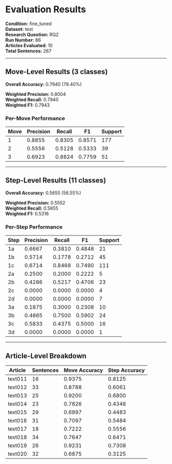 # Evaluation Results

**Condition:** fine_tuned  
**Dataset:** test  
**Research Question:** RQ2  
**Run Number:** 86  
**Articles Evaluated:** 10  
**Total Sentences:** 267  

---

## Move-Level Results (3 classes)

**Overall Accuracy:** 0.7940 (79.40%)  

**Weighted Precision:** 0.8004  
**Weighted Recall:** 0.7940  
**Weighted F1:** 0.7943  

### Per-Move Performance

| Move | Precision | Recall | F1 | Support |
|------|-----------|--------|----|---------|
| 1 | 0.8855 | 0.8305 | 0.8571 | 177 |
| 2 | 0.5556 | 0.5128 | 0.5333 | 39 |
| 3 | 0.6923 | 0.8824 | 0.7759 | 51 |

---

## Step-Level Results (11 classes)

**Overall Accuracy:** 0.5655 (56.55%)  

**Weighted Precision:** 0.5552  
**Weighted Recall:** 0.5655  
**Weighted F1:** 0.5316  

### Per-Step Performance

| Step | Precision | Recall | F1 | Support |
|------|-----------|--------|----|---------|
| 1a | 0.6667 | 0.3810 | 0.4848 | 21 |
| 1b | 0.5714 | 0.1778 | 0.2712 | 45 |
| 1c | 0.6714 | 0.8468 | 0.7490 | 111 |
| 2a | 0.2500 | 0.2000 | 0.2222 | 5 |
| 2b | 0.4286 | 0.5217 | 0.4706 | 23 |
| 2c | 0.0000 | 0.0000 | 0.0000 | 4 |
| 2d | 0.0000 | 0.0000 | 0.0000 | 7 |
| 3a | 0.1875 | 0.3000 | 0.2308 | 10 |
| 3b | 0.4865 | 0.7500 | 0.5902 | 24 |
| 3c | 0.5833 | 0.4375 | 0.5000 | 16 |
| 3d | 0.0000 | 0.0000 | 0.0000 | 1 |

---

## Article-Level Breakdown

| Article | Sentences | Move Accuracy | Step Accuracy |
|---------|-----------|---------------|---------------|
| text011 | 16 | 0.9375 | 0.8125 |
| text012 | 33 | 0.8788 | 0.6061 |
| text013 | 25 | 0.9200 | 0.6800 |
| text014 | 23 | 0.7826 | 0.4348 |
| text015 | 29 | 0.6897 | 0.4483 |
| text016 | 31 | 0.7097 | 0.5484 |
| text017 | 18 | 0.7222 | 0.5556 |
| text018 | 34 | 0.7647 | 0.6471 |
| text019 | 26 | 0.9231 | 0.7308 |
| text020 | 32 | 0.6875 | 0.3125 |
